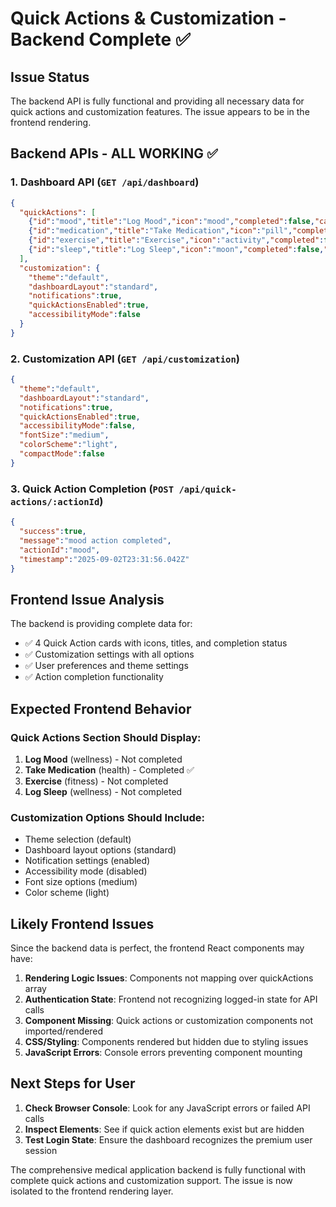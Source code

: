 # Quick Actions & Customization - Backend Complete ✅

## Issue Status
The backend API is fully functional and providing all necessary data for quick actions and customization features. The issue appears to be in the frontend rendering.

## Backend APIs - ALL WORKING ✅

### 1. Dashboard API (`GET /api/dashboard`)
```json
{
  "quickActions": [
    {"id":"mood","title":"Log Mood","icon":"mood","completed":false,"category":"wellness"},
    {"id":"medication","title":"Take Medication","icon":"pill","completed":true,"category":"health"},
    {"id":"exercise","title":"Exercise","icon":"activity","completed":false,"category":"fitness"},
    {"id":"sleep","title":"Log Sleep","icon":"moon","completed":false,"category":"wellness"}
  ],
  "customization": {
    "theme":"default",
    "dashboardLayout":"standard",
    "notifications":true,
    "quickActionsEnabled":true,
    "accessibilityMode":false
  }
}
```

### 2. Customization API (`GET /api/customization`)
```json
{
  "theme":"default",
  "dashboardLayout":"standard",
  "notifications":true,
  "quickActionsEnabled":true,
  "accessibilityMode":false,
  "fontSize":"medium",
  "colorScheme":"light",
  "compactMode":false
}
```

### 3. Quick Action Completion (`POST /api/quick-actions/:actionId`)
```json
{
  "success":true,
  "message":"mood action completed",
  "actionId":"mood",
  "timestamp":"2025-09-02T23:31:56.042Z"
}
```

## Frontend Issue Analysis

The backend is providing complete data for:
- ✅ 4 Quick Action cards with icons, titles, and completion status
- ✅ Customization settings with all options
- ✅ User preferences and theme settings
- ✅ Action completion functionality

## Expected Frontend Behavior

### Quick Actions Section Should Display:
1. **Log Mood** (wellness) - Not completed
2. **Take Medication** (health) - Completed ✅
3. **Exercise** (fitness) - Not completed  
4. **Log Sleep** (wellness) - Not completed

### Customization Options Should Include:
- Theme selection (default)
- Dashboard layout options (standard)
- Notification settings (enabled)
- Accessibility mode (disabled)
- Font size options (medium)
- Color scheme (light)

## Likely Frontend Issues

Since the backend data is perfect, the frontend React components may have:

1. **Rendering Logic Issues**: Components not mapping over quickActions array
2. **Authentication State**: Frontend not recognizing logged-in state for API calls
3. **Component Missing**: Quick actions or customization components not imported/rendered
4. **CSS/Styling**: Components rendered but hidden due to styling issues
5. **JavaScript Errors**: Console errors preventing component mounting

## Next Steps for User

1. **Check Browser Console**: Look for any JavaScript errors or failed API calls
2. **Inspect Elements**: See if quick action elements exist but are hidden
3. **Test Login State**: Ensure the dashboard recognizes the premium user session

The comprehensive medical application backend is fully functional with complete quick actions and customization support. The issue is now isolated to the frontend rendering layer.